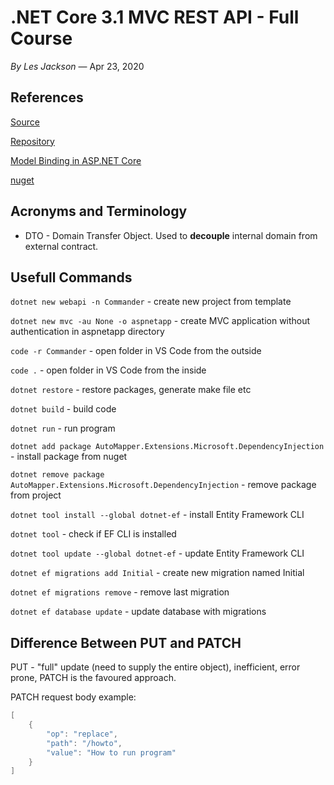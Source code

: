 # .NET Core 3.1 MVC REST API - Full Course

*By Les Jackson* — Apr 23, 2020


## References

[Source](https://www.youtube.com/watch?v=fmvcAzHpsk8)

[Repository](https://github.com/anthonysavchenko/Commander)

[Model Binding in ASP.NET Core](https://docs.microsoft.com/en-us/aspnet/core/mvc/models/model-binding?view=aspnetcore-3.1)

[nuget](https://www.nuget.org/)


## Acronyms and Terminology

* DTO - Domain Transfer Object. Used to **decouple** internal domain from external contract.


## Usefull Commands

`dotnet new webapi -n Commander` - create new project from template

`dotnet new mvc -au None -o aspnetapp` - create MVC application without authentication in aspnetapp
directory

`code -r Commander` - open folder in VS Code from the outside

`code .` - open folder in VS Code from the inside

`dotnet restore` - restore packages, generate make file etc

`dotnet build` - build code

`dotnet run` - run program

`dotnet add package AutoMapper.Extensions.Microsoft.DependencyInjection` - install package from nuget

`dotnet remove package AutoMapper.Extensions.Microsoft.DependencyInjection` - remove package from project

`dotnet tool install --global dotnet-ef` - install Entity Framework CLI

`dotnet tool` - check if EF CLI is installed

`dotnet tool update --global dotnet-ef` - update Entity Framework CLI

`dotnet ef migrations add Initial` - create new migration named Initial

`dotnet ef migrations remove` - remove last migration

`dotnet ef database update` - update database with migrations


## Difference Between PUT and PATCH

PUT - "full" update (need to supply the entire object), inefficient, error prone, PATCH is the favoured approach.

PATCH request body example:

```c#
[
    {
        "op": "replace",
        "path": "/howto",
        "value": "How to run program"
    }
]
```

